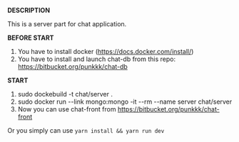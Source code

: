 **DESCRIPTION**

This is a server part for chat application.

**BEFORE START**

1. You have to install docker (https://docs.docker.com/install/)
2. You have to install and launch chat-db from this repo: https://bitbucket.org/punkkk/chat-db

**START**

1. sudo dockebuild -t chat/server .
2. sudo docker run --link mongo:mongo -it --rm --name server chat/server
3. Now you can use chat-front from https://bitbucket.org/punkkk/chat-front

Or you simply can use `yarn install && yarn run dev`